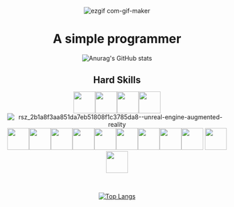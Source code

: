 <div align="center" >

  ![ezgif com-gif-maker](https://user-images.githubusercontent.com/93887465/206977383-3b85b422-7f9b-4002-88a9-47470eab271c.gif)

</div>
    



<h1 align="center">
  A simple programmer
</h1>
<div align="center" >

  ![Anurag's GitHub stats](https://github-readme-stats.vercel.app/api?username=AlvaroBishop\&rank_icon=github\&include_all_commits=true\&theme=dark)

</div>
<h2 align="center" style="margin-bottom: 0px !important;">
  Hard Skills
</h2>
<div align="center" >

  <img height=50 src="https://cdn.jsdelivr.net/gh/devicons/devicon/icons/html5/html5-original.svg"/><img height=50 src="https://cdn.jsdelivr.net/gh/devicons/devicon/icons/css3/css3-original.svg"/><img height=50 src="https://cdn.jsdelivr.net/gh/devicons/devicon/icons/javascript/javascript-original.svg"/><img height=50 src="https://cdn.jsdelivr.net/gh/devicons/devicon/icons/cplusplus/cplusplus-original.svg"/>
![rsz_2b1a8f3aa851da7eb51808f1c3785da8--unreal-engine-augmented-reality](https://user-images.githubusercontent.com/93887465/206969971-61e9f506-4940-4514-b0d2-8e56736d9a1a.png)<img height=50 src="https://cdn.jsdelivr.net/gh/devicons/devicon/icons/dart/dart-original.svg"/><img height=50 src="https://cdn.jsdelivr.net/gh/devicons/devicon/icons/flutter/flutter-original.svg"/><img height=50 src="https://cdn.jsdelivr.net/gh/devicons/devicon/icons/react/react-original-wordmark.svg"/><img height=50 src="https://cdn.jsdelivr.net/gh/devicons/devicon/icons/git/git-original.svg"/><img height=50 src="https://cdn.jsdelivr.net/gh/devicons/devicon/icons/python/python-original.svg"/><img height=50 src="https://cdn.jsdelivr.net/gh/devicons/devicon/icons/jupyter/jupyter-original.svg" /><img height=50 src="https://icon.icepanel.io/Technology/svg/scikit-learn.svg" /><img height=50 src="https://cdn.jsdelivr.net/gh/devicons/devicon/icons/postgresql/postgresql-original.svg" /><img height=50 src="https://cdn.jsdelivr.net/gh/devicons/devicon/icons/pandas/pandas-original-wordmark.svg" />
<img height=50 src="https://cdn.jsdelivr.net/gh/devicons/devicon/icons/numpy/numpy-original.svg" /><img height=50 src="https://icon.icepanel.io/Technology/svg/Matplotlib.svg" />
          
          
          


</div>

<br/>

<div align="center" >

  
  [![Top Langs](https://github-readme-stats.vercel.app/api/top-langs/?username=AlvaroBishop&layout=donut-vertical&theme=dark&langs_count=8&hide=cmake)](https://github.com/anuraghazra/github-readme-stats)

</div>
<br/>

    






